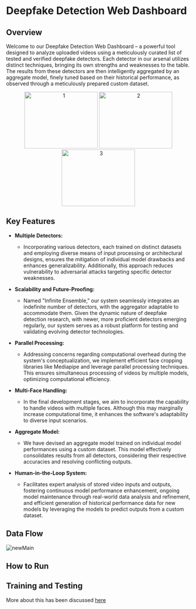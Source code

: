 # Deepfake Detection Web Dashboard

## Overview

Welcome to our Deepfake Detection Web Dashboard – a powerful tool designed to analyze uploaded videos using a meticulously curated list of tested and verified deepfake detectors. Each detector in our arsenal utilizes distinct techniques, bringing its own strengths and weaknesses to the table. The results from these detectors are then intelligently aggregated by an aggregate model, finely tuned based on their historical performance, as observed through a meticulously prepared custom dataset.
<div align="center">
  <img src="https://github.com/teamStarks18/DeepfakeDetection/blob/main/images/1.jpg" alt="1" width="200" height="155"/>
  <img src="https://github.com/teamStarks18/DeepfakeDetection/blob/main/images/2.jpg" alt="2" width="200" height="155"/>
  <img src="https://github.com/teamStarks18/DeepfakeDetection/blob/main/images/3.jpg" alt="3" width="200" height="155"/>
</div>




## Key Features

- **Multiple Detectors:**
  - Incorporating various detectors, each trained on distinct datasets and employing diverse means of input processing or architectural designs, ensures the mitigation of individual model drawbacks and enhances generalizability. Additionally, this approach reduces vulnerability to adversarial attacks targeting specific detector weaknesses.

- **Scalability and Future-Proofing:**
  - Named "Infinite Ensemble," our system seamlessly integrates an indefinite number of detectors, with the aggregator adaptable to accommodate them. Given the dynamic nature of deepfake detection research, with newer, more proficient detectors emerging regularly, our system serves as a robust platform for testing and validating evolving detector technologies.

- **Parallel Processing:**
  - Addressing concerns regarding computational overhead during the system's conceptualization, we implement efficient face cropping libraries like Mediapipe and leverage parallel processing techniques. This ensures simultaneous processing of videos by multiple models, optimizing computational efficiency.

- **Multi-Face Handling:**
  - In the final development stages, we aim to incorporate the capability to handle videos with multiple faces. Although this may marginally increase computational time, it enhances the software's adaptability to diverse input scenarios.

- **Aggregate Model:**
  - We have devised an aggregate model trained on individual model performances using a custom dataset. This model effectively consolidates results from all detectors, considering their respective accuracies and resolving conflicting outputs.

- **Human-in-the-Loop System:**
  - Facilitates expert analysis of stored video inputs and outputs, fostering continuous model performance enhancement, ongoing model maintenance through real-world data analysis and refinement, and efficient generation of historical performance data for new models by leveraging the models to predict outputs from a custom dataset.


## Data Flow

![newMain](https://github.com/teamStarks18/DeepfakeDetection/assets/161623545/c0e41252-94e3-487e-add1-b12050039cb8)


## How to Run



## Training and Testing
More about this has been discussed [here](https://github.com/teamStarks18/DeepfakeDetection/blob/main/Model%20Creation/ReadME.md)
